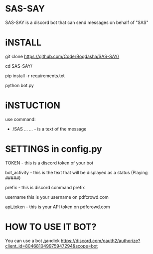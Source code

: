 # SAS-SAY
SAS-SAY is a discord bot that can send messages on behalf of "SAS"

# iNSTALL
git clone https://github.com/CoderBogdasha/SAS-SAY/

cd SAS-SAY/

pip install -r requirements.txt

python bot.py

# iNSTUCTION
use command:

* /SAS ...
   ... - is a text of the message

# SETTINGS in config.py

TOKEN - this is a discord token of your bot

bot_activity - this is the text that will be displayed as a status (Playing #####)

prefix - this is discord command prefix

username this is your username on pdfcrowd.com

api_token - this is your API token on pdfcrowd.com

# HOW TO USE IT BOT?

You can use a bot данdick https://discord.com/oauth2/authorize?client_id=804681049975947294&scope=bot

